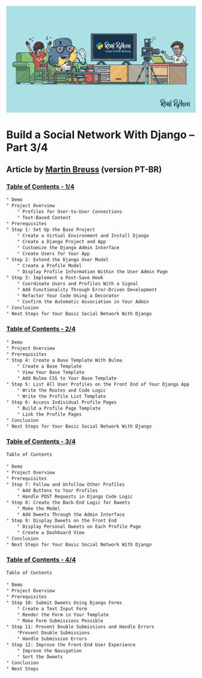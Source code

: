 ![logo_RealPython](https://raw.githubusercontent.com/CarlosViniMSouza/Article-Prettify_DataStructure/master/translation/images/logo_RealPython.webp)

# Build a Social Network With Django – Part 3/4

## Article by [Martin Breuss](https://github.com/martin-martin) (version PT-BR)

### [Table of Contents - 1/4](https://realpython.com/django-social-network-1/)

```
° Demo
° Project Overview
    ° Profiles for User-to-User Connections
    ° Text-Based Content
° Prerequisites
° Step 1: Set Up the Base Project
    ° Create a Virtual Environment and Install Django
    ° Create a Django Project and App
    ° Customize the Django Admin Interface
    ° Create Users for Your App
° Step 2: Extend the Django User Model
    ° Create a Profile Model
    ° Display Profile Information Within the User Admin Page
° Step 3: Implement a Post-Save Hook
    ° Coordinate Users and Profiles With a Signal
    ° Add Functionality Through Error-Driven Development
    ° Refactor Your Code Using a Decorator
    ° Confirm the Automatic Association in Your Admin
° Conclusion
° Next Steps for Your Basic Social Network With Django
```

### [Table of Contents - 2/4](https://realpython.com/django-social-front-end-2/)

```
° Demo
° Project Overview
° Prerequisites
° Step 4: Create a Base Template With Bulma
    ° Create a Base Template
    ° View Your Base Template
    ° Add Bulma CSS to Your Base Template
° Step 5: List All User Profiles on the Front End of Your Django App
    ° Write the Routes and Code Logic
    ° Write the Profile List Template
° Step 6: Access Individual Profile Pages
    ° Build a Profile Page Template
    ° Link the Profile Pages
° Conclusion
° Next Steps for Your Basic Social Network With Django
```

### [Table of Contents - 3/4](https://realpython.com/django-social-post-3/)

```
Table of Contents

° Demo
° Project Overview
° Prerequisites
° Step 7: Follow and Unfollow Other Profiles
    ° Add Buttons to Your Profiles
    ° Handle POST Requests in Django Code Logic
° Step 8: Create the Back-End Logic for Dweets
    ° Make the Model
    ° Add Dweets Through the Admin Interface
° Step 9: Display Dweets on the Front End
    ° Display Personal Dweets on Each Profile Page
    ° Create a Dashboard View
° Conclusion
° Next Steps for Your Basic Social Network With Django
```

### [Table of Contents - 4/4](https://realpython.com/django-social-forms-4/)

```
Table of Contents

° Demo
° Project Overview
° Prerequisites
° Step 10: Submit Dweets Using Django Forms
    ° Create a Text Input Form
    ° Render the Form in Your Template
    ° Make Form Submissions Possible
° Step 11: Prevent Double Submissions and Handle Errors
    °Prevent Double Submissions
    ° Handle Submission Errors
° Step 12: Improve the Front-End User Experience
    ° Improve the Navigation
    ° Sort the Dweets
° Conclusion
° Next Steps
```
